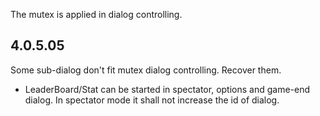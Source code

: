 The mutex is applied in dialog controlling.

## 4.0.5.05
Some sub-dialog don't fit mutex dialog controlling. Recover them.
+ LeaderBoard/Stat can be started in spectator, options and game-end dialog. In spectator mode it shall not increase the id of dialog.